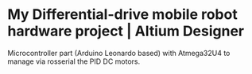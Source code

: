 # My Differential-drive mobile robot hardware project | Altium Designer

Microcontroller part (Arduino Leonardo based) with Atmega32U4 to manage via rosserial the PID DC motors.